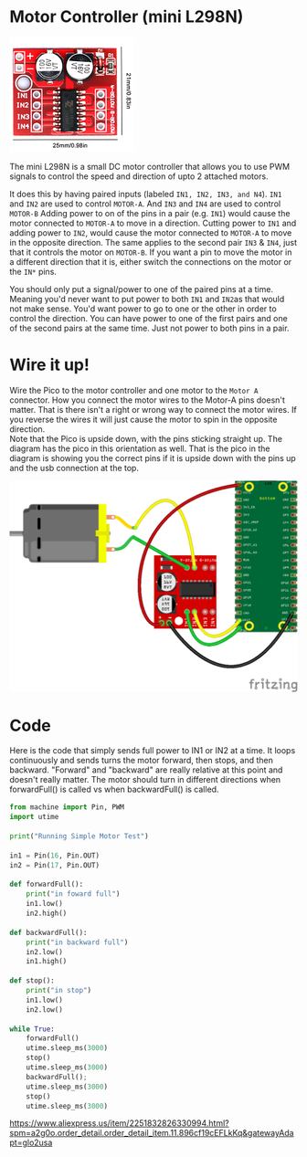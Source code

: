 
# Motor Controller (mini L298N)

![L298N Motor Controller](/lessons/images/motor_controller.PNG)  

The mini L298N is a small DC motor controller that allows you to use PWM signals to control the speed and direction of upto 2 attached motors.

It does this by having paired inputs (labeled `IN1, IN2, IN3, and N4`).  `IN1` and `IN2` are used to control `MOTOR-A`.  And `IN3` and `IN4` are used to control `MOTOR-B`
Adding power to on of the pins in a pair (e.g. `IN1`) would cause the motor connected to `MOTOR-A` to move in a direction.  Cutting power to `IN1` and adding power to `IN2`, would cause the motor connected to `MOTOR-A` to move in the opposite direction.
The same applies to the second pair `IN3` & `IN4`, just that it controls the motor on `MOTOR-B`.  If you want a pin to move the motor in a different direction that it is, either switch the connections on the motor or the `IN*` pins.

You should only put a signal/power to one of the paired pins at a time.  Meaning you'd never want to put power to both `IN1` and `IN2`as that would not make sense.  You'd want power to go to one or the other in order to control the direction.
You can have power to one of the first pairs and one of the second pairs at the same time.  Just not power to both pins in a pair. 

# Wire it up!

Wire the Pico to the motor controller and one motor to the `Motor A` connector.  How you connect the motor wires to the Motor-A pins doesn't matter.  That is there isn't a right or wrong way to connect the motor wires.  If you reverse the wires it will just cause the motor to spin in the opposite direction.  
Note that the Pico is upside down, with the pins sticking straight up.  The diagram has the pico in this orientation as well.  That is the pico in the diagram is showing you the correct pins if it is upside down with the pins up and the usb connection at the top.

![L298N Motor Controller](/lessons/images/motor_controller_bb.PNG) 


# Code

Here is the code that simply sends full power to IN1 or IN2 at a time.  It loops continuously and sends turns the motor forward, then stops, and then backward.  "Forward" and "backward" are really relative at this point and doesn't really matter.  The motor should turn in different directions when forwardFull() is called vs when backwardFull() is called.

```Python
from machine import Pin, PWM
import utime

print("Running Simple Motor Test")

in1 = Pin(16, Pin.OUT)
in2 = Pin(17, Pin.OUT)

def forwardFull():
    print("in foward full")
    in1.low()
    in2.high()
    
def backwardFull():
    print("in backward full")
    in2.low()
    in1.high()

def stop():
    print("in stop")
    in1.low()
    in2.low()

while True:
    forwardFull()
    utime.sleep_ms(3000)
    stop()
    utime.sleep_ms(3000)
    backwardFull();
    utime.sleep_ms(3000)
    stop()
    utime.sleep_ms(3000)
```

https://www.aliexpress.us/item/2251832826330994.html?spm=a2g0o.order_detail.order_detail_item.11.896cf19cEFLkKq&gatewayAdapt=glo2usa
